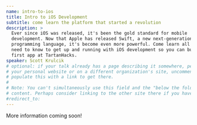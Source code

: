 ```yaml
---
name: intro-to-ios
title: Intro to iOS Development
subtitle: come learn the platform that started a revolution
description: >
  Ever since iOS was released, it's been the gold standard for mobile
  development. Now that Apple has released Swift, a new next-generation
  programming language, it's become even more powerful. Come learn all you'll
  need to know to get up and running with iOS development so you can build your
  first app at TartanHacks.
speaker: Scott Krulcik
# optional: if your talk already has a page describing it somewhere, perhaps on
# your personal website or on a different organization's site, uncomment and
# populate this with a link to get there.
#
# Note: You can't simultaneously use this field and the "below the fold"
# content. Perhaps consider linking to the other site there if you have to.
#redirect_to:
---
```


More information coming soon!

